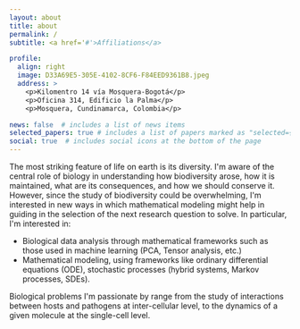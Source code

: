 ```yaml
---
layout: about
title: about
permalink: /
subtitle: <a href='#'>Affiliations</a>

profile:
  align: right
  image: D33A69E5-305E-4102-8CF6-F84EED9361B8.jpeg
  address: >
    <p>Kilomentro 14 vía Mosquera-Bogotá</p>
    <p>Oficina 314, Edificio la Palma</p>
    <p>Mosquera, Cundinamarca, Colombia</p>

news: false  # includes a list of news items
selected_papers: true # includes a list of papers marked as "selected={true}"
social: true  # includes social icons at the bottom of the page
---
```


The most striking feature of life on earth is its diversity. I'm aware of the central role of biology in understanding how biodiversity arose, how it is maintained, what are its consequences, and how we should conserve it. However, since the study of biodiversity could be overwhelming, I'm interested in new ways in which mathematical modeling might help in guiding in the selection of the next research question to solve. In particular, I'm interested in:

- Biological data analysis through mathematical frameworks such as those used in machine learning (PCA, Tensor analysis, etc.)
- Mathematical modeling, using frameworks like ordinary differential equations (ODE), stochastic processes (hybrid systems, Markov processes, SDEs).

Biological problems I'm passionate by range from the study of interactions between hosts and pathogens at inter-cellular level, to the dynamics of a given molecule at the single-cell level.
